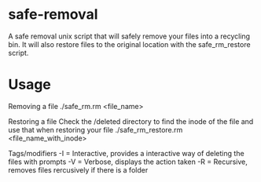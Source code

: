 # safe-removal
A safe removal unix script that will safely remove your files into a recycling bin.
It will also restore files to the original location with the safe_rm_restore script.

# Usage

Removing a file
./safe_rm.rm <file_name>


Restoring a file
Check the /deleted directory to find the inode of the file and use that when restoring your file
./safe_rm_restore.rm <file_name_with_inode>

Tags/modifiers
-I = Interactive, provides a interactive way of deleting the files with prompts
-V = Verbose, displays the action taken
-R = Recursive, removes files rercusively if there is a folder
